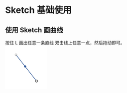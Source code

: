 # Sketch 基础使用

## 使用 Sketch 画曲线

按住 L 画出任意一条直线
双击线上任意一点，然后拖动即可。
![Sketch基础使用20211018134729](https://raw.githubusercontent.com/skylinety/blog-pics/master/imgs/Sketch%E5%9F%BA%E7%A1%80%E4%BD%BF%E7%94%A820211018134729.png)
